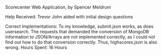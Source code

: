Scorecenter Web Application, by Spencer Meldrum

Help Received: Trevor John aided with initial design questions

Correct Implementations: To my knowledge, submit.json works, as does usersearch. The
requests that demanded the conversion of MongoDB information to JSON/Arrays are not
implemented correctly, as I could not find out how to do that conversion correctly.
Thus, highscores.json is also wrong.
Hours Spent: 16 Hours